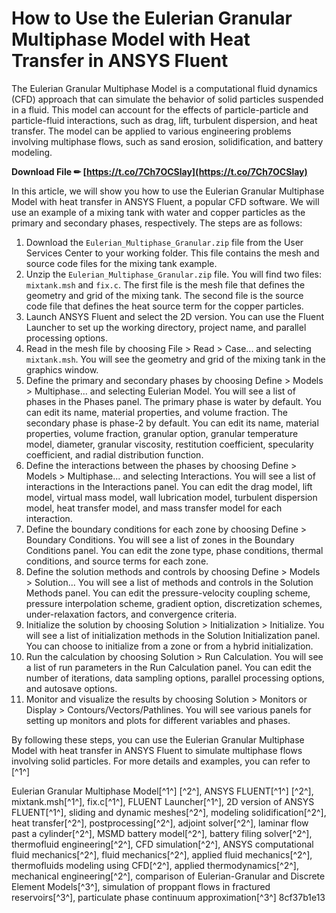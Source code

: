 
 
# How to Use the Eulerian Granular Multiphase Model with Heat Transfer in ANSYS Fluent
 
The Eulerian Granular Multiphase Model is a computational fluid dynamics (CFD) approach that can simulate the behavior of solid particles suspended in a fluid. This model can account for the effects of particle-particle and particle-fluid interactions, such as drag, lift, turbulent dispersion, and heat transfer. The model can be applied to various engineering problems involving multiphase flows, such as sand erosion, solidification, and battery modeling.
 
**Download File ✏ [https://t.co/7Ch7OCSlay](https://t.co/7Ch7OCSlay)**


 
In this article, we will show you how to use the Eulerian Granular Multiphase Model with heat transfer in ANSYS Fluent, a popular CFD software. We will use an example of a mixing tank with water and copper particles as the primary and secondary phases, respectively. The steps are as follows:
 
1. Download the `Eulerian_Multiphase_Granular.zip` file from the User Services Center to your working folder. This file contains the mesh and source code files for the mixing tank example.
2. Unzip the `Eulerian_Multiphase_Granular.zip` file. You will find two files: `mixtank.msh` and `fix.c`. The first file is the mesh file that defines the geometry and grid of the mixing tank. The second file is the source code file that defines the heat source term for the copper particles.
3. Launch ANSYS Fluent and select the 2D version. You can use the Fluent Launcher to set up the working directory, project name, and parallel processing options.
4. Read in the mesh file by choosing File &gt; Read &gt; Case... and selecting `mixtank.msh`. You will see the geometry and grid of the mixing tank in the graphics window.
5. Define the primary and secondary phases by choosing Define &gt; Models &gt; Multiphase... and selecting Eulerian Model. You will see a list of phases in the Phases panel. The primary phase is water by default. You can edit its name, material properties, and volume fraction. The secondary phase is phase-2 by default. You can edit its name, material properties, volume fraction, granular option, granular temperature model, diameter, granular viscosity, restitution coefficient, specularity coefficient, and radial distribution function.
6. Define the interactions between the phases by choosing Define &gt; Models &gt; Multiphase... and selecting Interactions. You will see a list of interactions in the Interactions panel. You can edit the drag model, lift model, virtual mass model, wall lubrication model, turbulent dispersion model, heat transfer model, and mass transfer model for each interaction.
7. Define the boundary conditions for each zone by choosing Define &gt; Boundary Conditions. You will see a list of zones in the Boundary Conditions panel. You can edit the zone type, phase conditions, thermal conditions, and source terms for each zone.
8. Define the solution methods and controls by choosing Define &gt; Models &gt; Solution... You will see a list of methods and controls in the Solution Methods panel. You can edit the pressure-velocity coupling scheme, pressure interpolation scheme, gradient option, discretization schemes, under-relaxation factors, and convergence criteria.
9. Initialize the solution by choosing Solution &gt; Initialization &gt; Initialize. You will see a list of initialization methods in the Solution Initialization panel. You can choose to initialize from a zone or from a hybrid initialization.
10. Run the calculation by choosing Solution &gt; Run Calculation. You will see a list of run parameters in the Run Calculation panel. You can edit the number of iterations, data sampling options, parallel processing options, and autosave options.
11. Monitor and visualize the results by choosing Solution &gt; Monitors or Display &gt; Contours/Vectors/Pathlines. You will see various panels for setting up monitors and plots for different variables and phases.

By following these steps, you can use the Eulerian Granular Multiphase Model with heat transfer in ANSYS Fluent to simulate multiphase flows involving solid particles. For more details and examples, you can refer to [^1^]
 
Eulerian Granular Multiphase Model[^1^] [^2^],  ANSYS FLUENT[^1^] [^2^],  mixtank.msh[^1^],  fix.c[^1^],  FLUENT Launcher[^1^],  2D version of ANSYS FLUENT[^1^],  sliding and dynamic meshes[^2^],  modeling solidification[^2^],  heat transfer[^2^],  postprocessing[^2^],  adjoint solver[^2^],  laminar flow past a cylinder[^2^],  MSMD battery model[^2^],  battery filing solver[^2^],  thermofluid engineering[^2^],  CFD simulation[^2^],  ANSYS computational fluid mechanics[^2^],  fluid mechanics[^2^],  applied fluid mechanics[^2^],  thermofluids modeling using CFD[^2^],  applied thermodynamics[^2^],  mechanical engineering[^2^],  comparison of Eulerian-Granular and Discrete Element Models[^3^],  simulation of proppant flows in fractured reservoirs[^3^],  particulate phase continuum approximation[^3^]
 8cf37b1e13
 
